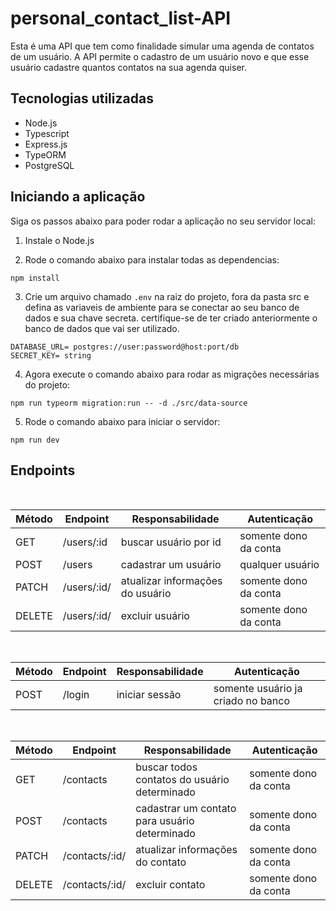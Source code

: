 # personal_contact_list-API

Esta é uma API que tem como finalidade simular uma agenda de contatos de um usuário. A API permite o cadastro de um usuário novo e que esse usuário cadastre quantos contatos na sua agenda quiser. 

## Tecnologias utilizadas

- Node.js
- Typescript
- Express.js
- TypeORM
- PostgreSQL

## Iniciando a aplicação

Siga os passos abaixo para poder rodar a aplicação no seu servidor local:

1. Instale o Node.js

2. Rode o comando abaixo para instalar todas as dependencias:

```
npm install
```

3. Crie um arquivo chamado `.env` na raiz do projeto, fora da pasta src e defina as variaveis de ambiente para se conectar ao seu banco de dados e sua chave secreta. 
certifique-se de ter criado anteriormente o banco de dados que vai ser utilizado.

```
DATABASE_URL= postgres://user:password@host:port/db
SECRET_KEY= string
```

4. Agora execute o comando abaixo para rodar as migrações necessárias do projeto:

```
npm run typeorm migration:run -- -d ./src/data-source
```

5. Rode o comando abaixo para iniciar o servidor:

```
npm run dev
```
## Endpoints
<br/>

| Método | Endpoint                   | Responsabilidade                                  | Autenticação                           |
| ------ | -------------------------- | ------------------------------------------------- | -------------------------------------- |
| GET | /users/:id                    | buscar usuário por id                             | somente dono da conta 
| POST| /users                        | cadastrar um usuário                              | qualquer usuário
|PATCH| /users/:id/                   | atualizar informações do usuário                  | somente dono da conta
|DELETE|/users/:id/                   | excluir usuário                                   | somente dono da conta

<br/>

| Método | Endpoint                   | Responsabilidade                                  | Autenticação                           |
| ------ | -------------------------- | ------------------------------------------------- | -------------------------------------- |
| POST   | /login                     | iniciar sessão                                    | somente usuário ja criado no banco 

<br/>

| Método | Endpoint                   | Responsabilidade                                  | Autenticação                           |
| ------ | -------------------------- | ------------------------------------------------- | -------------------------------------- |
| GET | /contacts                     | buscar todos contatos do usuário determinado      | somente dono da conta 
| POST| /contacts                     | cadastrar um contato para usuário determinado     | somente dono da conta
|PATCH| /contacts/:id/                | atualizar informações do contato                  | somente dono da conta
|DELETE|/contacts/:id/                | excluir contato                                   | somente dono da conta

